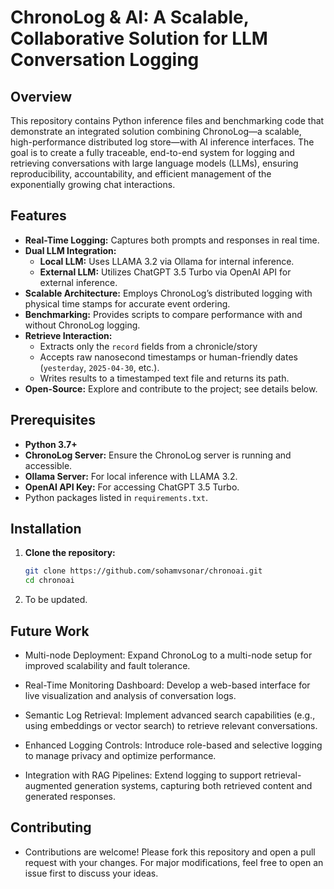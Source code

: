 # ChronoLog & AI: A Scalable, Collaborative Solution for LLM Conversation Logging

## Overview

This repository contains Python inference files and benchmarking code that demonstrate an integrated solution combining ChronoLog—a scalable, high-performance distributed log store—with AI inference interfaces. The goal is to create a fully traceable, end-to-end system for logging and retrieving conversations with large language models (LLMs), ensuring reproducibility, accountability, and efficient management of the exponentially growing chat interactions.

## Features

- **Real-Time Logging:** Captures both prompts and responses in real time.
- **Dual LLM Integration:**  
  - **Local LLM:** Uses LLAMA 3.2 via Ollama for internal inference.  
  - **External LLM:** Utilizes ChatGPT 3.5 Turbo via OpenAI API for external inference.
- **Scalable Architecture:** Employs ChronoLog’s distributed logging with physical time stamps for accurate event ordering.
- **Benchmarking:** Provides scripts to compare performance with and without ChronoLog logging.
- **Retrieve Interaction:**  
  - Extracts only the `record` fields from a chronicle/story   
  - Accepts raw nanosecond timestamps or human-friendly dates (`yesterday`, `2025-04-30`, etc.).  
  - Writes results to a timestamped text file and returns its path.
- **Open-Source:** Explore and contribute to the project; see details below.

## Prerequisites

- **Python 3.7+**
- **ChronoLog Server:** Ensure the ChronoLog server is running and accessible.
- **Ollama Server:** For local inference with LLAMA 3.2.
- **OpenAI API Key:** For accessing ChatGPT 3.5 Turbo.
- Python packages listed in `requirements.txt`.

## Installation

1. **Clone the repository:**

   ```bash
   git clone https://github.com/sohamvsonar/chronoai.git
   cd chronoai

2. To be updated.

## Future Work

- Multi-node Deployment:
Expand ChronoLog to a multi-node setup for improved scalability and fault tolerance.

- Real-Time Monitoring Dashboard:
Develop a web-based interface for live visualization and analysis of conversation logs.

- Semantic Log Retrieval:
Implement advanced search capabilities (e.g., using embeddings or vector search) to retrieve relevant conversations.

- Enhanced Logging Controls:
Introduce role-based and selective logging to manage privacy and optimize performance.

- Integration with RAG Pipelines:
Extend logging to support retrieval-augmented generation systems, capturing both retrieved content and generated responses.

## Contributing

- Contributions are welcome! Please fork this repository and open a pull request with your changes. For major modifications, feel free to open an issue first to discuss your ideas.
